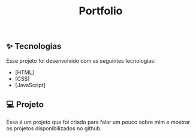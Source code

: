 <h1 align="center">Portfolio</h1>

<br>

## ✨ Tecnologias

Esse projeto foi desenvolvido com as seguintes tecnologias:

- [HTML]
- [CSS]
- [JavaScript]

## 💻 Projeto

Essa é um projeto que foi criado para falar um pouco sobre mim e mostrar os projetos disponibilizados no github.
